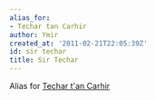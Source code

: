 ```yaml
---
alias_for:
- Techar tan Carhir
author: Ymir
created_at: '2011-02-21T22:05:39Z'
id: sir techar
title: Sir Techar
---
```

Alias for [Techar t'an Carhir]

  [Techar t'an Carhir]: Techar_t'an_Carhir